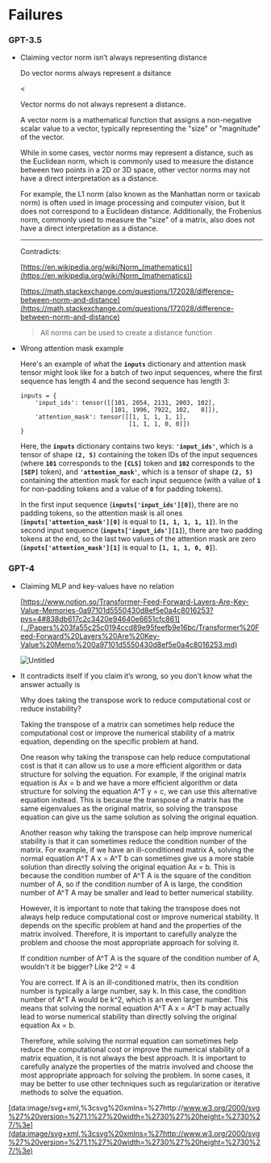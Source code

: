 # Failures

### GPT-3.5

- Claiming vector norm isn’t always representing distance
    
    Do vector norms always represent a dsitance
    
    <
    
    Vector norms do not always represent a distance.
    
    A vector norm is a mathematical function that assigns a non-negative scalar value to a vector, typically representing the "size" or "magnitude" of the vector.
    
    While in some cases, vector norms may represent a distance, such as the Euclidean norm, which is commonly used to measure the distance between two points in a 2D or 3D space, other vector norms may not have a direct interpretation as a distance.
    
    For example, the L1 norm (also known as the Manhattan norm or taxicab norm) is often used in image processing and computer vision, but it does not correspond to a Euclidean distance. Additionally, the Frobenius norm, commonly used to measure the "size" of a matrix, also does not have a direct interpretation as a distance.
    
    ---
    
    Contradicts:
    
    [https://en.wikipedia.org/wiki/Norm_(mathematics)](https://en.wikipedia.org/wiki/Norm_(mathematics))
    
    [https://math.stackexchange.com/questions/172028/difference-between-norm-and-distance](https://math.stackexchange.com/questions/172028/difference-between-norm-and-distance)
    
    > All norms can be used to create a distance function
    > 
- Wrong attention mask example
    
    Here's an example of what the **`inputs`** dictionary and attention mask tensor might look like for a batch of two input sequences, where the first sequence has length 4 and the second sequence has length 3:
    
    ```
    inputs = {
        'input_ids': tensor([[101, 2054, 2131, 2003, 102],
                             [101, 1996, 7922, 102,   0]]),
        'attention_mask': tensor([[1, 1, 1, 1, 1],
                                  [1, 1, 1, 0, 0]])
    }
    ```
    
    Here, the **`inputs`** dictionary contains two keys: **`'input_ids'`**, which is a tensor of shape **`(2, 5)`** containing the token IDs of the input sequences (where **`101`** corresponds to the **`[CLS]`** token and **`102`** corresponds to the **`[SEP]`** token), and **`'attention_mask'`**, which is a tensor of shape **`(2, 5)`** containing the attention mask for each input sequence (with a value of **`1`** for non-padding tokens and a value of **`0`** for padding tokens).
    
    In the first input sequence (**`inputs['input_ids'][0]`**), there are no padding tokens, so the attention mask is all ones (**`inputs['attention_mask'][0]`** is equal to **`[1, 1, 1, 1, 1]`**). In the second input sequence (**`inputs['input_ids'][1]`**), there are two padding tokens at the end, so the last two values of the attention mask are zero (**`inputs['attention_mask'][1]`** is equal to **`[1, 1, 1, 0, 0]`**).
    

### GPT-4

- Claiming MLP and key-values have no relation
    
    [https://www.notion.so/Transformer-Feed-Forward-Layers-Are-Key-Value-Memories-0a97101d5550430d8ef5e0a4c8016253?pvs=4#838db617c2c3420e94640e6651cfc861](../Papers%203fa55c25c0194ccd89e95feefb9e16bc/Transformer%20Feed-Forward%20Layers%20Are%20Key-Value%20Memo%200a97101d5550430d8ef5e0a4c8016253.md)
    
    ![Untitled](Failures%20a0e9fb20cd944c758b975221e7976553/Untitled.png)
    
- It contradicts itself if you claim it’s wrong, so you don’t know what the answer actually is
    
    Why does taking the transpose work to reduce computational cost or reduce instability?
    
    Taking the transpose of a matrix can sometimes help reduce the computational cost or improve the numerical stability of a matrix equation, depending on the specific problem at hand.
    
    One reason why taking the transpose can help reduce computational cost is that it can allow us to use a more efficient algorithm or data structure for solving the equation. For example, if the original matrix equation is Ax = b and we have a more efficient algorithm or data structure for solving the equation A^T y = c, we can use this alternative equation instead. This is because the transpose of a matrix has the same eigenvalues as the original matrix, so solving the transpose equation can give us the same solution as solving the original equation.
    
    Another reason why taking the transpose can help improve numerical stability is that it can sometimes reduce the condition number of the matrix. For example, if we have an ill-conditioned matrix A, solving the normal equation A^T A x = A^T b can sometimes give us a more stable solution than directly solving the original equation Ax = b. This is because the condition number of A^T A is the square of the condition number of A, so if the condition number of A is large, the condition number of A^T A may be smaller and lead to better numerical stability.
    
    However, it is important to note that taking the transpose does not always help reduce computational cost or improve numerical stability. It depends on the specific problem at hand and the properties of the matrix involved. Therefore, it is important to carefully analyze the problem and choose the most appropriate approach for solving it.
    
    If condition number of A^T A is the square of the condition number of A, wouldn't it be bigger? Like 2^2 = 4
    
    You are correct. If A is an ill-conditioned matrix, then its condition number is typically a large number, say k. In this case, the condition number of A^T A would be k^2, which is an even larger number. This means that solving the normal equation A^T A x = A^T b may actually lead to worse numerical stability than directly solving the original equation Ax = b.
    
    Therefore, while solving the normal equation can sometimes help reduce the computational cost or improve the numerical stability of a matrix equation, it is not always the best approach. It is important to carefully analyze the properties of the matrix involved and choose the most appropriate approach for solving the problem. In some cases, it may be better to use other techniques such as regularization or iterative methods to solve the equation.
    

[data:image/svg+xml,%3csvg%20xmlns=%27http://www.w3.org/2000/svg%27%20version=%271.1%27%20width=%2730%27%20height=%2730%27/%3e](data:image/svg+xml,%3csvg%20xmlns=%27http://www.w3.org/2000/svg%27%20version=%271.1%27%20width=%2730%27%20height=%2730%27/%3e)